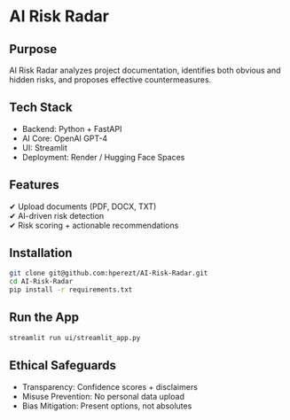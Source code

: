 # AI Risk Radar

## Purpose
AI Risk Radar analyzes project documentation, identifies both obvious and hidden risks, and proposes effective countermeasures.

## Tech Stack
- Backend: Python + FastAPI
- AI Core: OpenAI GPT-4
- UI: Streamlit
- Deployment: Render / Hugging Face Spaces

## Features
✔ Upload documents (PDF, DOCX, TXT)  
✔ AI-driven risk detection  
✔ Risk scoring + actionable recommendations  

## Installation
```bash
git clone git@github.com:hperezt/AI-Risk-Radar.git
cd AI-Risk-Radar
pip install -r requirements.txt
```

## Run the App
```bash
streamlit run ui/streamlit_app.py
```

## Ethical Safeguards
- Transparency: Confidence scores + disclaimers  
- Misuse Prevention: No personal data upload  
- Bias Mitigation: Present options, not absolutes  


